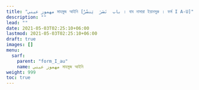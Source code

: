 ```yaml
---
title: "مهموز عيني মাহমুজ আইনি [باب  نَصَرَ  يَنصُرُ । বাব নাসারা ইয়ানসুরু । ফর্ম I A-U]"
description: ""
lead: ""
date: 2021-05-03T02:25:10+06:00
lastmod: 2021-05-03T02:25:10+06:00
draft: true
images: []
menu: 
  sarf:
    parent: "form_I_au"
    name: مهموز عيني মাহমুজ আইনি
weight: 999
toc: true
---
```



